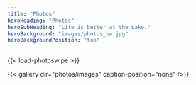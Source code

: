 ```yaml
---
title: "Photos"
heroHeading: "Photos"
heroSubHeading: "Life is better at the Lake."
heroBackground: "images/photos_bw.jpg"
heroBackgroundPosition: "top"
---
```


{{< load-photoswipe >}}

{{< gallery dir="photos/images" caption-position="none" />}}
